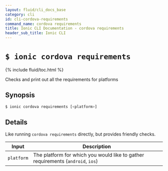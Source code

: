 ```yaml
---
layout: fluid/cli_docs_base
category: cli
id: cli-cordova-requirements
command_name: cordova requirements
title: Ionic CLI Documentation - cordova requirements
header_sub_title: Ionic CLI
---
```


# `$ ionic cordova requirements`

{% include fluid/toc.html %}

Checks and print out all the requirements for platforms
## Synopsis

```bash
$ ionic cordova requirements [<platform>]
```
  
## Details

Like running `cordova requirements` directly, but provides friendly checks.


Input | Description
----- | ----------
`platform` | The platform for which you would like to gather requirements (`android`, `ios`)



